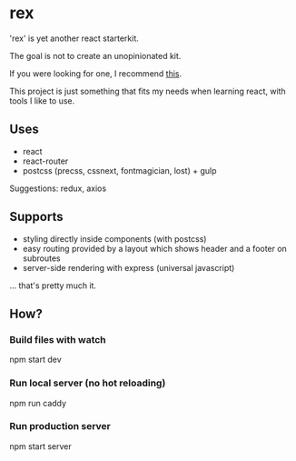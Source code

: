# rex
'rex' is yet another react starterkit.

The goal is not to create an unopinionated kit.

If you were looking for one, I recommend [this](https://github.com/facebookincubator/create-react-app).

This project is just something that fits my needs when learning react, with tools I like to use.

## Uses
- react
- react-router
- postcss (precss, cssnext, fontmagician, lost) + gulp

Suggestions: redux, axios

## Supports
- styling directly inside components (with postcss)
- easy routing provided by a layout which shows header and a footer on subroutes
- server-side rendering with express (universal javascript)

... that's pretty much it.

## How?
### Build files with watch
npm start dev

### Run local server (no hot reloading)
npm run caddy

### Run production server
npm start server

